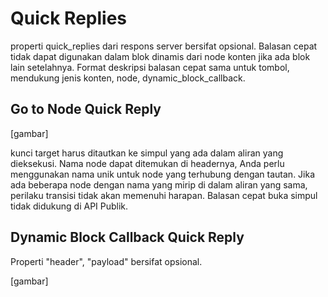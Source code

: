 # Quick Replies

properti quick_replies dari respons server bersifat opsional. Balasan cepat tidak dapat digunakan dalam blok dinamis dari node konten jika ada blok lain setelahnya. Format deskripsi balasan cepat sama untuk tombol, mendukung jenis konten, node, dynamic_block_callback.

## Go to Node Quick Reply

[gambar]

kunci target harus ditautkan ke simpul yang ada dalam aliran yang dieksekusi. Nama node dapat ditemukan di headernya, Anda perlu menggunakan nama unik untuk node yang terhubung dengan tautan. Jika ada beberapa node dengan nama yang mirip di dalam aliran yang sama, perilaku transisi tidak akan memenuhi harapan. Balasan cepat buka simpul tidak didukung di API Publik.

## Dynamic Block Callback Quick Reply

Properti "header", "payload" bersifat opsional.

[gambar]